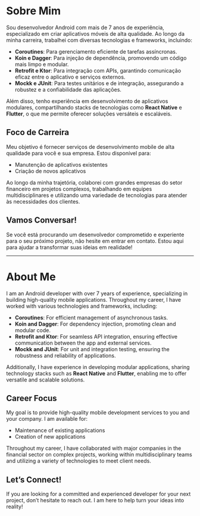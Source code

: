 # Sobre Mim

Sou desenvolvedor Android com mais de 7 anos de experiência, especializado em criar aplicativos móveis de alta qualidade. Ao longo da minha carreira, trabalhei com diversas tecnologias e frameworks, incluindo:

- **Coroutines**: Para gerenciamento eficiente de tarefas assíncronas.
- **Koin e Dagger**: Para injeção de dependência, promovendo um código mais limpo e modular.
- **Retrofit e Ktor**: Para integração com APIs, garantindo comunicação eficaz entre o aplicativo e serviços externos.
- **Mockk e JUnit**: Para testes unitários e de integração, assegurando a robustez e a confiabilidade das aplicações.

Além disso, tenho experiência em desenvolvimento de aplicativos modulares, compartilhando stacks de tecnologias como **React Native** e **Flutter**, o que me permite oferecer soluções versáteis e escaláveis.

## Foco de Carreira

Meu objetivo é fornecer serviços de desenvolvimento mobile de alta qualidade para você e sua empresa. Estou disponível para:

- Manutenção de aplicativos existentes
- Criação de novos aplicativos

Ao longo da minha trajetória, colaborei com grandes empresas do setor financeiro em projetos complexos, trabalhando em equipes multidisciplinares e utilizando uma variedade de tecnologias para atender às necessidades dos clientes.

## Vamos Conversar!

Se você está procurando um desenvolvedor comprometido e experiente para o seu próximo projeto, não hesite em entrar em contato. Estou aqui para ajudar a transformar suas ideias em realidade!

---

# About Me

I am an Android developer with over 7 years of experience, specializing in building high-quality mobile applications. Throughout my career, I have worked with various technologies and frameworks, including:

- **Coroutines**: For efficient management of asynchronous tasks.
- **Koin and Dagger**: For dependency injection, promoting clean and modular code.
- **Retrofit and Ktor**: For seamless API integration, ensuring effective communication between the app and external services.
- **Mockk and JUnit**: For unit and integration testing, ensuring the robustness and reliability of applications.

Additionally, I have experience in developing modular applications, sharing technology stacks such as **React Native** and **Flutter**, enabling me to offer versatile and scalable solutions.

## Career Focus

My goal is to provide high-quality mobile development services to you and your company. I am available for:

- Maintenance of existing applications
- Creation of new applications

Throughout my career, I have collaborated with major companies in the financial sector on complex projects, working within multidisciplinary teams and utilizing a variety of technologies to meet client needs.

## Let’s Connect!

If you are looking for a committed and experienced developer for your next project, don’t hesitate to reach out. I am here to help turn your ideas into reality!
